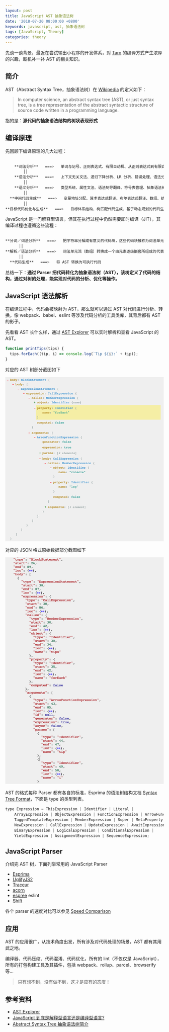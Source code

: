 ```yaml
---
layout: post
title: JavaScript AST 抽象语法树
date: '2018-07-20 08:00:00 +0800'
keywords: javascript, ast, 抽象语法树
tags: [JavaScript, Theory]
categories: theory
---
```


先谈一谈背景，最近在尝试输出小程序的开发体系，对 [Taro](https://taro.aotu.io/) 的编译方式产生浓厚的兴趣，趁机补一补 AST 的相关知识。

## 简介

AST（Abstract Syntax Tree，抽象语法树）在 [Wikipedia](https://en.wikipedia.org/wiki/Abstract_syntax_tree) 的定义如下：

> In computer science, an abstract syntax tree (AST), or just syntax tree, is a tree representation of the abstract syntactic structure of source code written in a programming language.

指的是：**源代码的抽象语法结构的树状表现形式**

## 编译原理

先回顾下编译原理的几大过程：

```bash

    **词法分析**   ===>   单词与记号、正则表达式、有限自动机、从正则表达式到有限自动机的转换、词法分析器的实现
        ││
    **语法分析**   ===>   上下文无关文法、递归下降分析、LR 分析、错误处理、语法分析器自动生成
        ││
    **语义分析**   ===>   类型系统、属性文法、语法制导翻译、符号表管理、抽象语法树、线性中间表示、图中间表示
        ││
  **中间代码生成**   ===>   变量地址分配、算术表达式翻译、布尔表达式翻译、数组、结构体和字符串的翻译、控制流的翻译、函数调用的翻译
        ││
**目标代码优化与生成**   ===>   目标体系结构、树匹配代码生成、基于动态规划的代码生成、寄存器分配、指令调度、控制流分析、数据流分析、死代码删除、常量传播、拷贝传播、静态单赋值形式

```

JavaScript 是一门解释型语言，但其在执行过程中仍然需要即时编译（JIT），其编译过程也遵循这些流程：

```bash

**分词／词法分析**   ===>   把字符串分解成有意义的代码块，这些代码块被称为词法单元
      ││
**解析／语法分析**   ===>   词法单元流（数组）转换成一个由元素逐级嵌套所组成的代表了程序语法结构的树，即 AST
      ││
  **代码生成**   ===>   将 AST 转换为可执行代码

```

总结一下：**通过 Parser 把代码转化为抽象语法树（AST），该树定义了代码的结构，通过对树的处理，能实现对代码的分析、优化等操作。**

## JavaScript 语法解析

在编译过程中，代码会被映射为 AST，那么就可以通过 AST 对代码进行分析、转换。像 webpack、babel、eslint 等涉及代码分析的工具类库，其背后都有 AST 的影子。

先看看 AST 长什么样，通过 [AST Explorer](https://astexplorer.net/) 可以实时解析和查看 JavaScript 的 AST。

```javascript
function printTips(tips) {
  tips.forEach((tip, i) => console.log(`Tip ${i}:` + tip));
}
```

对应的 AST 树部分截图如下

![ast](../resources/ast.png)

对应的 JSON 格式原始数据部分截图如下

![ast_json](../resources/ast_json.png)

AST 的格式每种 Parser 都有各自的标准，Esprima 的语法树结构文档 [Syntax Tree Format](https://esprima.readthedocs.io/en/4.0/syntax-tree-format.html)，下面是 type 的类型列表。

```javascript
type Expression = ThisExpression | Identifier | Literal |
    ArrayExpression | ObjectExpression | FunctionExpression | ArrowFunctionExpression | ClassExpression |
    TaggedTemplateExpression | MemberExpression | Super | MetaProperty |
    NewExpression | CallExpression | UpdateExpression | AwaitExpression | UnaryExpression |
    BinaryExpression | LogicalExpression | ConditionalExpression |
    YieldExpression | AssignmentExpression | SequenceExpression;
```

## JavaScript Parser

介绍完 AST 树，下面列举常用的 JavaScript Parser

- [Esprima](http://esprima.org/)
- [UglifyJS2](https://github.com/mishoo/UglifyJS2)
- [Traceur](https://github.com/google/traceur-compiler)
- [acorn](https://github.com/acornjs/acorn)
- [espree](https://github.com/eslint/espree) eslint
- [Shift](https://github.com/shapesecurity/shift-parser-js)

各个 parser 的速度对比可以参见 [Speed Comparison](http://esprima.org/test/compare.html)

## 应用

AST 的应用很广，从技术角度出发，所有涉及对代码处理的场景，AST 都有其用武之地。

编译器、代码压缩、代码混淆、代码优化，所有的 lint（不仅仅是 JavaScript），所有的打包构建工具及其插件，包括 webpack、rollup、parcel、browserify 等...

> 只有想不到，没有做不到，这才是应有的态度！

## 参考资料

- [AST Explorer](https://astexplorer.net/)
- [JavaScript 到底是解释型语言还是编译型语言?](https://segmentfault.com/a/1190000013126460)
- [Abstract Syntax Tree 抽象语法树简介](https://while4.com/2017/05/19/AST/)
